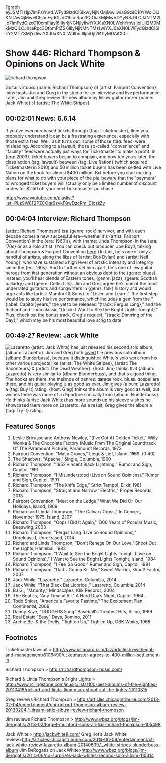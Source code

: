 ?graph eyJSMTIzIjp7ImFsYnVtLWFydGlzdCI6IkwyNjNKMjMwIiwiaG9zdC10YWciOiJKNTAwQjMwMCIsImFydGlzdC1hcnRpc3QiOiJKMjMwVDYyNSJ9LCJJNTM2Ijp7ImFydGlzdC10cmFjayI6IlIyNjNGNjIyIiwiYXJ0aXN0LWxhYmVsIjoiUjI2M0MxMzQiLCJhcnRpc3QtbmFtZSI6IlIyNjNMNTMzIiwiYXJ0aXN0LWFydGlzdCI6IkY2MTZSMjYzIiwiYXJ0aXN0LWdlbnJlIjoiUjI2M1IyMDAifX0=

# Show 446: Richard Thompson & Opinions on Jack White

![richard thompson](http://static.soundopinions.org/images/2014/thompson_web.jpg)

Guitar virtuoso {name: Richard Thompson} of {artist: Fairport Convention} joins hosts Jim and Greg in the studio for an interview and live performance. Later, Jim and Greg review the new album by fellow guitar rocker {name: Jack White} of {artist: The White Stripes}.

## 00:02:01 News: 6.6.14
If you've ever purchased tickets through {tag: Ticketmaster}, then you probably understand it can be a frustrating experience, especially with those extra fees.  Well, as it turns out, some of those {tag: fees} were misleading. According to a lawsuit, those so-called "convenience" and "facility" fees were actually just ways for Ticketmaster to make a profit. In {era: 2003}, ticket buyers began to complain, and now ten years later, the class action {tag: lawsuit} between {tag: Live Nation} (which acquired Ticketmaster in 2010) and 50 million ticket buyers has been settled with Live Nation on the hook for almost $400 million. But before you start making plans for what to do with your piece of the pie, beware that the "payment" to wronged ticket buyers will actually only be a limited number of discount codes for $2.50 off your next Ticketmaster purchase. 

http://www.youtube.com/playlist?list=PLz9W8F2PZCOqr9zvkFQwDzcRm_E1czkZy

## 00:04:04 Interview: Richard Thompson
{artist: Richard Thompson} is a {genre: rock} survivor, and with each decade comes a new successful era--whether it's {artist: Fairport Convention} in the {era: 1960's}, with {name: Linda Thompson} in the {era: '70s} or as a solo artist. (You can check out producer, Joe Boyd, talking about Thompson & Fairport Convention [here](/show/387/#joeboyd).) In fact, he's one of only a handful of artists, along the likes of {artist: Bob Dylan} and {artist: Neil Young}, who have sustained a high level of artistic intensity and integrity since the {era: '60s}. And to further set him apart, he's one of few guitar heroes from that generation without an obvious debt to the {genre: blues}. Instead, you'll hear blends of Eastern tones, {genre: jazz}, {genre: Scottish balladry} and {genre: Celtic folk}. Jim and Greg agree he's one of the most underrated guitarists and songwriters in {genre: folk} history and would urge acts like {artist: Mumford & Sons} to "Listen and Learn." The first step would be to study his live performance, which includes a gem from the "{label: Capitol }years," the yet to be released "{track: Fergus Lang}," and the Richard and Linda classic "{track: I Want to See the Bright Lights Tonight}." Plus, check out the bonus track, Greg's request, "{track: Dimming of the Day}," which may be his most beautiful love song to date. 


## 00:49:27 Review: Jack White
![Lazaretto](http://is4.mzstatic.com/image/thumb/Music2/v4/15/57/2a/15572ad7-d59d-9a5a-94c3-5df973308289/source/600x600bb.jpg "826980/855605167")
{artist: Jack White} has just released his second solo album, {album: Lazaretto}. Jim and Greg both [loved](http://www.soundopinions.org/show/335/review/jackwhite) the previous solo album {album: Blunderbuss}, because it distinguished White's solo work from his other various projects like {artist: The White Stripes}, {artist: The Raconteurs} & {artist: The Dead Weather}. {host: Jim} thinks that {album: Lazaretto} is very similar to {album: Blunderbuss}, and that's a good thing. The hooks are there, the melange of genres; garage rock, blues, gospel are there, and his guitar playing is as good as ever. Jim gives {album: Lazaretto} a {tag: Buy It} rating. {host: Greg} thinks the album is very good as well, but wishes there was more of a departure sonically from {album: Blunderbuss}. He thinks {artist: Jack White} has more sounds up his sleeve wishes he showcased them more on Lazaretto. As a result, Greg gives the album a {tag: Try It} rating.


## Featured Songs
1. Leslie Bricusse and Anthony Newley, "(I've Got A) Golden Ticket," Willy Wonka & The Chocolate Factory (Music From The Original Soundtrack Of The Paramount Picture), Paramount Records, 1973
1. Fairport Convention, "Matty Groves," Liege & Lief, Island, 1969, (0:40)
1. The Shadows, "Apache," Single, Columbia, 1960
1. Richard Thompson, "1952 Vincent Black Lightning," Rumor and Sigh, Capitol, 1991 
1. Richard Thompson, "I Misunderstood (Live on Sound Opinions)," Rumor and Sigh, Capitol, 1991 
1. Richard Thompson, "The Knife Edge," Strict Tempo!, Elixir, 1981 
1. Richard Thompson, "Straight and Narrow," Electric," Proper Records, 2013 
1. Fairport Convention, "Meet on the Ledge," What We Did On Our Holidays, Island, 1969 
1. Richard and Linda Thompson, "The Calvary Cross," In Concert, November 1975, Island, 2007 
1. Richard Thompson, "Oops I Did It Again," 1000 Years of Popular Music, Beeswing, 2003 
1. Richard Thompson, "Fergus Lang (Live on Sound Opinions)," Unreleased, Unreleased, 2014
1. Richard and Linda Thompson, "Don't Renege On Our Love," Shoot Out the Lights, Hannibal, 1982 
1. Richard Thompson, "I Want to See the Bright Lights Tonight (Live on Sound Opinions)," I Want to See the Bright Lights Tonight, Island, 1984 
1. Richard Thompson, "I Feel So Good," Rumor and Sigh, Capitol, 1991 
1. Richard Thompson, "Dad's Gonna Kill Me," Sweet Warrior, Shout! Factor, 2007 
1. Jack White, "Lazaretto," Lazaretto, Columbia, 2014
2. Jack White, "That Black Bat Licorice ," Lazaretto, Columbia, 2014
3. B.I.G., "Maturity," Mindscapes, Klik Records, 2004
4. The Beatles, "Any Time at All," A Hard Day's Night, Capitol, 1964
5. Todd Snider, "America's Favorite Pastime," The Excitement Plan, Continental, 2009
6. Danny Kaye, "DODGERS Song" Baseball's Greatest Hits, Rhino, 1989
7. Real Estate "Easy" Days, Domino, 2011
8. Archie Bell & the Drells, "Tighten Up," Tighten Up, DBK Works, 1968

## Footnotes

Ticketmaster lawsuit > http://www.billboard.com/biz/articles/news/legal-and-management/6106490/ticketmaster-agrees-to-400-million-settlement-in

Richard Thompson >
http://richardthompson-music.com/

Richard & Linda Thompson's Bright Lights > 
http://www.rollingstone.com/music/lists/100-best-albums-of-the-eighties-20110418/richard-and-linda-thompson-shoot-out-the-lights-20110315

Greg reviews Richard Thompson > http://articles.chicagotribune.com/2013-02-04/entertainment/chi-richard-thompson-album-review-20130204_1_dream-attic-album-review-richard-thompson

Jim reviews Richard Thompson > http://www.wbez.org/blogs/jim-derogatis/2013-02/forget-mumford-sons-all-hail-richard-thompson-105498

Jack White > http://jackwhiteiii.com/
Greg Kot's Jack White review>http://articles.chicagotribune.com/2014-06-09/entertainment/ct-jack-white-review-lazaretto-album-20140609_1_white-stripes-blunderbuss-album
Jim DeRogatis on Jack White>http://www.wbez.org/blogs/jim-derogatis/2014-06/no-surprises-jack-whites-second-solo-album-110314